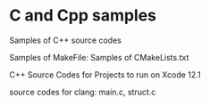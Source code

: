 # C and Cpp samples

Samples of C++ source codes

Samples of MakeFile: Samples of CMakeLists.txt

C++ Source Codes for Projects to run on Xcode 12.1 

source codes for clang: main.c, struct.c

